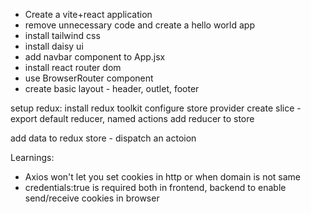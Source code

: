 - Create a vite+react application
- remove unnecessary code and create a hello world app
- install tailwind css
- install daisy ui
- add navbar component to App.jsx
- install react router dom
- use BrowserRouter component
- create basic layout - header, outlet, footer

setup redux:
install redux toolkit
configure store
provider
create slice - export default reducer, named actions
add reducer to store

add data to redux store - dispatch an actoion

Learnings:

- Axios won't let you set cookies in http or when domain is not same
- credentials:true is required both in frontend, backend to enable send/receive cookies in browser
